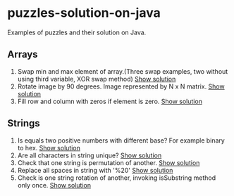 # puzzles-solution-on-java

Examples of puzzles and their solution on Java.

## Arrays

1. Swap min and max element of array.(Three swap examples, two without using third variable, XOR swap method)
    [Show solution][2]
2. Rotate image by 90 degrees. Image represented by N x N matrix.
    [Show solution][6]
3. Fill row and column with zeros if element is zero.
    [Show solution][7]
    
## Strings

1. Is equals two positive numbers with different base? For example binary to hex.
    [Show solution][1]
2. Are all characters in string unique?
    [Show solution][3]
3. Check that one string is permutation of another.
    [Show solution][4]
4. Replace all spaces in string with '%20'
    [Show solution][5]
5. Check is one string rotation of another, invoking isSubstring method only once.
    [Show solution][8]
 

[1]: https://github.com/Alexander-Podkutin/puzzles-solution-on-java/blob/master/solutions/src/main/java/com/puzzlesjava/solutions/strings/IsEqualsTwoNumbersWithDifferentBase.java
[2]: https://github.com/Alexander-Podkutin/puzzles-solution-on-java/blob/master/solutions/src/main/java/com/puzzlesjava/solutions/arrays/SwapMinMax.java
[3]: https://github.com/Alexander-Podkutin/puzzles-solution-on-java/blob/master/solutions/src/main/java/com/puzzlesjava/solutions/strings/IsAllCharactersUnique.java
[4]: https://github.com/Alexander-Podkutin/puzzles-solution-on-java/blob/master/solutions/src/main/java/com/puzzlesjava/solutions/strings/StringPermutation.java
[5]: https://github.com/Alexander-Podkutin/puzzles-solution-on-java/blob/master/solutions/src/main/java/com/puzzlesjava/solutions/strings/ReplaceSpacesWith20.java
[6]: https://github.com/Alexander-Podkutin/puzzles-solution-on-java/blob/master/solutions/src/main/java/com/puzzlesjava/solutions/arrays/RotateMatrixImage.java
[7]: https://github.com/Alexander-Podkutin/puzzles-solution-on-java/blob/master/solutions/src/main/java/com/puzzlesjava/solutions/arrays/FillMatrixWithZeros.java
[8]: https://github.com/Alexander-Podkutin/puzzles-solution-on-java/blob/master/solutions/src/main/java/com/puzzlesjava/solutions/strings/StringShift.java
